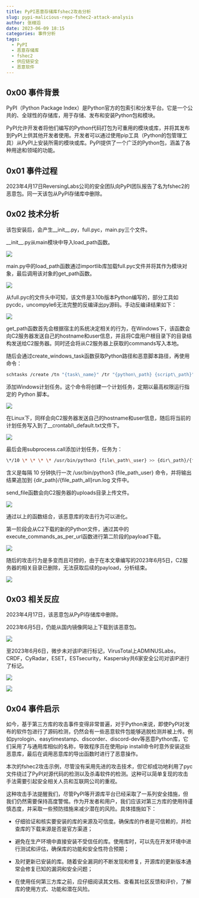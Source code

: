 ```yaml
---
title: PyPI恶意存储库fshec2攻击分析
slug: pypi-malicious-repo-fshec2-attack-analysis
author: 张栩滔
date: 2023-06-09 18:15
categories: 事件分析
tags:
  - PyPI
  - 恶意存储库
  - fshec2
  - 供应链安全
  - 恶意软件
---
```


## 0x00 事件背景

PyPI（Python Package Index）是Python官方的包索引和分发平台。它是一个公共的、全球性的存储库，用于存储、发布和安装Python包和模块。

PyPI允许开发者将他们编写的Python代码打包为可重用的模块或库，并将其发布到PyPI上供其他开发者使用。开发者可以通过使用pip工具（Python的包管理工具）从PyPI上安装所需的模块或库。PyPI提供了一个广泛的Python包，涵盖了各种用途和领域的功能。

## 0x01 事件过程

2023年4月17日ReversingLabs公司的安全团队向PyPI团队报告了名为fshec2的恶意包。同一天该包从PyPI存储库中删除。

## 0x02 技术分析

该包安装后，会产生\_\_init\_\_.py，full.pyc，main.py三个文件。

\_\_init\_\_.py从main模块中导入load\_path函数。

![](./pypi-malicious-repo-fshec2-attack-analysis/assets/17617398474340.6841532151501255.png)

main.py中的load\_path函数通过importlib库加载full.pyc文件并将其作为模块对象，最后调用该对象的get\_path函数。

![](./pypi-malicious-repo-fshec2-attack-analysis/assets/17617398475060.9422545518756712.png)

从full.pyc的文件头中可知，该文件是3.10b版本Python编写的，部分工具如pycdc，uncompyle6无法完整的反编译出py源码。手动反编译结果如下：

![](./pypi-malicious-repo-fshec2-attack-analysis/assets/17617398475780.807409115428985.png)

get\_path函数首先会根据宿主的系统决定相关的行为，在Windows下，该函数会向C2服务器发送自己的hostname和user信息，并且将C盘用户根目录下的目录结构发送给C2服务器。同时还会将从C2服务器上获取的commands写入本地。

随后会通过create\_windows\_task函数获取Python路径和恶意脚本路径，再使用命令：

``` bash
schtasks /create /tn "{task\_name}" /tr "{python\_path} {script\_path}" /sc minute /mo {trigger\_interval} /F /RL HIGHEST /NP
```

添加Windows计划任务。这个命令将创建一个计划任务，定期以最高权限运行指定的 Python 脚本。

![](./pypi-malicious-repo-fshec2-attack-analysis/assets/17617398476530.7410770068870813.png)

在Linux下，同样会向C2服务器发送自己的hostname和user信息，随后将当前的计划任务写入到了\_\_crontabl\\\_default.txt文件下。

![](./pypi-malicious-repo-fshec2-attack-analysis/assets/17617398477240.9747616697798563.png)

最后会用subprocess.call添加计划任务，任务为：

``` bash
\*/10 \* \* \* \* /usr/bin/python3 {file\_path\_user} >> {dir\_path}/{file\_path\_all}run.log 2>&1
```

含义是每隔 10 分钟执行一次 /usr/bin/python3 {file\_path\_user} 命令，并将输出结果追加到 {dir\_path}/{file\_path\_all}run.log 文件中。

send\_file函数会向C2服务器的uploads目录上传文件。

![](./pypi-malicious-repo-fshec2-attack-analysis/assets/17617398477960.3364309156872173.png)

通过以上的函数结合，该恶意库的攻击行为可以进化。

第一阶段会从C2下载的新的Python文件，通过其中的execute\_commands\_as\_per\_url函数进行第二阶段的payload下载。

![](./pypi-malicious-repo-fshec2-attack-analysis/assets/17617398478680.9813898003588288.png)

随后的攻击行为是多变而且可控的，由于在本文章编写的2023年6月5日，C2服务器的相关目录已删除，无法获取后续的payload，分析结束。

![](./pypi-malicious-repo-fshec2-attack-analysis/assets/17617398479370.8789754268233639.png)

## 0x03 相关反应

2023年4月17日，该恶意包从PyPI存储库中删除。

2023年6月5日，仍能从国内镜像网站上下载到该恶意包。

![](./pypi-malicious-repo-fshec2-attack-analysis/assets/17617398480080.7562217543298191.png)

至2023年6月6日，微步未对该IP进行标记，VirusTotal上ADMINUSLabs，CRDF，CyRadar，ESET，ESTsecurity，Kaspersky共6家安全公司对该IP进行了标记。

![](./pypi-malicious-repo-fshec2-attack-analysis/assets/17617398480790.6263727549427381.png)

![](./pypi-malicious-repo-fshec2-attack-analysis/assets/17617398481520.42066467297052.png)

## 0x04 事件启示

如今，基于第三方库的攻击事件变得非常普遍，对于Python来说，即使PyPI对发布的软件包进行了源码检测，仍然会有一些恶意软件包能够逃脱检测并被上传。例如pyrologin、easytimestamp、discorder、discord-dev等恶意Python库，它们采用了与通用库相似的名称，导致程序员在使用pip install命令时意外安装这些恶意库，最后在调用恶意库的导出函数时进行了恶意操作。

本次的fshec2攻击示例，尽管没有采用先进的攻击技术，但它却成功地利用了pyc文件绕过了PyPI对源代码的检测以及杀毒软件的检测。这种可以简单复现的攻击手法需要引起安全相关人员和互联网公司的重视。

这种攻击手法提醒我们，尽管PyPI等开源库平台已经采取了一系列安全措施，但我们仍然需要保持高度警惕。作为开发者和用户，我们应该对第三方库的使用持谨慎态度，并采取一些预防措施来减少潜在的风险。具体措施如下：

*   仔细验证和核实要安装的库的来源及可信度。确保库的作者是可信赖的，并检查库的下载来源是否是官方渠道；
    
*   避免在生产环境中直接安装不受信任的库。使用库时，可以先在开发环境中进行测试和评估，确保库的功能和安全性符合预期；
    
*   及时更新已安装的库。随着安全漏洞的不断发现和修复，开源库的更新版本通常会修复已知的漏洞和安全问题；
    
*   在使用任何第三方库之前，应仔细阅读其文档、查看其社区反馈和评价，了解库的使用方式、功能和潜在风险。
